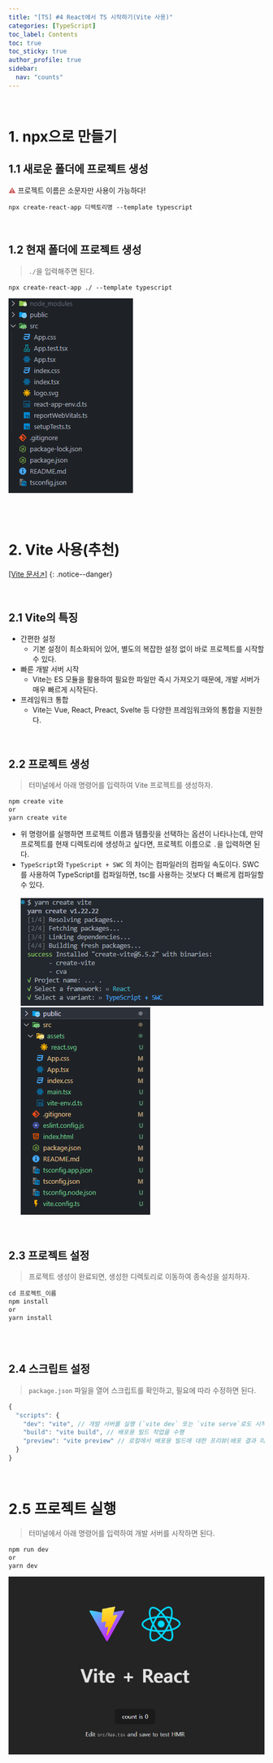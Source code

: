 ```yaml
---
title: "[TS] #4 React에서 TS 시작하기(Vite 사용)"
categories: [TypeScript]
toc_label: Contents
toc: true
toc_sticky: true
author_profile: true
sidebar:
  nav: "counts"
---
```


<br>

# 1. npx으로 만들기

## 1.1 새로운 폴더에 프로젝트 생성

<span style="color:indianred">⚠️</span> 프로젝트 이름은 소문자만 사용이 가능하다!

```shell
npx create-react-app 디렉토리명 --template typescript
```

<br>

## 1.2 현재 폴더에 프로젝트 생성

> `./`을 입력해주면 된다.

```shell
npx create-react-app ./ --template typescript
```

![](/assets/images/2024/2024-09-18-16-31-00.png)

<br><br>

# 2. Vite 사용(추천)

[[Vite 문서↗️]](https://ko.vitejs.dev/)
{: .notice--danger}

<br>

## 2.1 Vite의 특징

- 간편한 설정
  - 기본 설정이 최소화되어 있어, 별도의 복잡한 설정 없이 바로 프로젝트를 시작할 수 있다.
- 빠른 개발 서버 시작
  - Vite는 ES 모듈을 활용하여 필요한 파일만 즉시 가져오기 때문에, 개발 서버가 매우 빠르게 시작된다.
- 프레임워크 통합
  - Vite는 Vue, React, Preact, Svelte 등 다양한 프레임워크와의 통합을 지원한다.

<br>

## 2.2 프로젝트 생성

> 터미널에서 아래 명령어를 입력하여 Vite 프로젝트를 생성하자.

```
npm create vite
or
yarn create vite
```

- 위 명령어를 실행하면 프로젝트 이름과 템플릿을 선택하는 옵션이 나타나는데, 만약 프로젝트를 현재 디렉토리에 생성하고 싶다면, 프로젝트 이름으로 `.`을 입력하면 된다.
- `TypeScript`와 `TypeScript + SWC` 의 차이는 컴파일러의 컴파일 속도이다. SWC를 사용하여 TypeScript를 컴파일하면, tsc를 사용하는 것보다 더 빠르게 컴파일할 수 있다.<br><br>
  ![](/assets/images/2024/2024-09-18-16-35-50.png)
  ![](/assets/images/2024/2024-09-18-16-36-11.png)

<br>

## 2.3 프로젝트 설정

> 프로젝트 생성이 완료되면, 생성한 디렉토리로 이동하여 종속성을 설치하자.

```shell
cd 프로젝트_이름
npm install
or
yarn install
```

<br><br>

## 2.4 스크립트 설정

> `package.json` 파일을 열어 스크립트를 확인하고, 필요에 따라 수정하면 된다.

```jsx
{
  "scripts": {
    "dev": "vite", // 개발 서버를 실행 (`vite dev` 또는 `vite serve`로도 시작이 가능)
    "build": "vite build", // 배포용 빌드 작업을 수행
    "preview": "vite preview" // 로컬에서 배포용 빌드에 대한 프리뷰(배포 결과 미리보기) 서버를 실행
  }
}
```

<br>

# 2.5 프로젝트 실행

> 터미널에서 아래 명령어를 입력하여 개발 서버를 시작하면 된다.

```shell
npm run dev
or
yarn dev
```

![](/assets/images/2024/2024-08-04-20-10-26.png)

<br>
